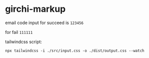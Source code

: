# girchi-markup
email code input for succeed is  ```123456```

for fail  ```111111```

tailwindcss script:

```npx tailwindcss -i ./src/input.css -o ./dist/output.css --watch```
